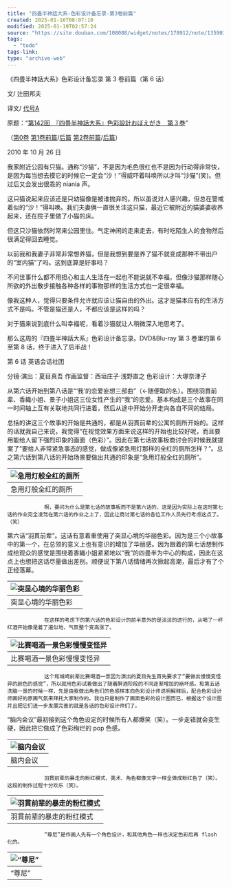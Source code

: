 ```yaml
---
title: "四畳半神話大系-色彩设计备忘录-第3卷前篇"
created: 2025-01-16T08:07:10
modified: 2025-01-19T02:57:24
source: "https://site.douban.com/108088/widget/notes/178912/note/135903714/"
tags:
  - "todo"
tags-link:
type: "archive-web"
---
```


《四畳半神話大系》色彩设计备忘录 第 3 卷前篇（第 6 话）

文/ 辻田邦夫

译文/ [代号A](https://www.douban.com/link2/?url=http%3A%2F%2Fwww.douban.com%2Fpeople%2FTAIGOUA%2F)

原题：“[第142回　『四畳半神話大系』色彩設計おぼえがき　第３巻](https://www.douban.com/link2/?url=http%3A%2F%2Fwww.style.fm%2Fas%2F05_column%2Ftsujita%2Ftsujita142.shtml&link2key=706d0919f9)”

（[第0卷](https://www.douban.com/link2/?url=http%3A%2F%2Fsite.douban.com%2Fwidget%2Fnotes%2F178912%2Fnote%2F104492148%2F) [第1卷前篇](https://www.douban.com/link2/?url=http%3A%2F%2Fsite.douban.com%2Fwidget%2Fnotes%2F178912%2Fnote%2F124523646%2F)/[后篇](https://www.douban.com/link2/?url=http%3A%2F%2Fsite.douban.com%2Fwidget%2Fnotes%2F178912%2Fnote%2F124612707%2F) [第2卷前篇](https://www.douban.com/link2/?url=http%3A%2F%2Fsite.douban.com%2Fwidget%2Fnotes%2F178912%2Fnote%2F132987601%2F)/[后篇](https://www.douban.com/link2/?url=http%3A%2F%2Fsite.douban.com%2Fwidget%2Fnotes%2F178912%2Fnote%2F132994294%2F)）

2010 年 10 月 26 日

我家附近公园有只猫。通称“沙猫”，不是因为毛色很红也不是因为行动得非常快，是因为每当想去摸它的时候它一定会“沙！”得威吓着叫唤所以才叫“沙猫”(笑)。但过后又会发出很乖的 niania 声。

这只猫说起来应该还是只幼猫像是被谁抛弃的。所以虽说对人感兴趣，但总在警戒着似的“沙！”得叫唤。我们夫妻俩一直很关注这只猫，最近它被附近的猫婆婆收养起来，还在院子里做了小猫的床。

但这只沙猫依然时常来公园里住。气定神闲的走来走去，有时吃陌生人的食物然后很满足得回去睡觉。

以前我和我妻子非常非常想养猫，但是我想到要是养了猫不就变成那种不带出户的“室内猫”了吗。这到底算是好事吗？

不问世事什么都不用担心和主人生活在一起也不能说就不幸福，但像沙猫那样随心所欲的外出散步接触各种各样的事物那样的生活方式也一定很幸福。

像我这种人，觉得只要条件允许就应该让猫自由的外出。这才是猫本应有的生活方式不是吗。不管是猫还是人，不都应该是这样的吗？

对于猫来说到底什么叫幸福呢，看着沙猫就让人稍微深入地思考了。

那么这周的『四畳半神話大系』色彩设计备忘录。DVD&Blu-ray 第 3 巻里的第 6 至第 8 话，终于进入了后半战！

第 6 话 英语会话社团

分镜·演出：夏目真吾 作画监督：西垣庄子·浅野直之 色彩设计：大塚奈津子

从第六话开始到第八话是“‘我’的恋爱妄想三部曲”（←随便取的名）。围绕羽貫前辈、香織小姐、景子小姐这三位女性产生的“我”的恋爱。基本构成是三个故事在同一时间轴上互有关联地共同行进着，然后从途中开始分开走向各自不同的结局。

总括的讲这三个故事的开始是共通的，都是从羽貫前辈的公寓的厕所开始的。这样的话就我自己来说，我觉得“在视觉效果方面来说这样的开始也比较好呢，而且要用能给人留下强烈印象的画面（色彩）”。因此在第七话故事板商讨会的时候我就提案了“要给人非常紧急事态的感觉，做成像紧急用灯那样的全红的厕所怎样？”。总之第六话到第八话的开始场景要做出共通的印象是“急用灯般全红的厕所”。

| ![急用灯般全红的厕所](https://img2.doubanio.com/view/note/large/public/p135903714-1.jpg) |
| --- |
| 急用灯般全红的厕所 |

                啊，要问为什么是第七话的故事板而不是第六话的，这是因为实际上在这时第七话的作业完全凌驾在第六话的作业之上了，因此让商讨第七话的各位工作人员先行考虑这点了。（笑）

第六话“羽貫前辈”。这话有意着重使用了突显心境的华丽色彩。因为是三个小故事中的第一个，在总领的意义上也有意识的增加了华丽感。因为跟着的第七话想制作成给观众的感觉是围绕着香織小姐紧紧地以“我”的四畳半为中心的构成，因此在这点上也想把这话尽量做出差别。顺便说下第八话情绪再次掀起高潮，最后才有了个正经落幕。

| ![突显心境的华丽色彩](https://img3.doubanio.com/view/note/large/public/p135903714-2.jpg) |
| --- |
| 突显心境的华丽色彩 |

                在这样的考虑下的第六话的色彩设计的前半意外的是淡淡的进行的，从喝了一杯红酒开始像是着了道似地，气氛整个变高涨了。

| ![比赛喝酒一景色彩慢慢变怪异](https://img3.doubanio.com/view/note/large/public/p135903714-3.jpg) |
| --- |
| 比赛喝酒一景色彩慢慢变怪异 |

                这个和城崎前辈比赛喝酒一景因为演出的夏目先生首先要求了“要做出慢慢变怪异的颜色的感觉”，所以就用色彩试着做出了随着醉酒阶段的不同逐渐增加的崩坏感。和第五话洗脑一景的时候一样，先是由我做出角色们的色感样本向色彩设计师说明解释后，配合色彩设计师画好的原画气氛来拜托大家制作的。我也只是制作了画面色彩的设计图而已，根据这个设计图并且把它们进一步发展完善的就是各话的色彩设计师们了。

“脑内会议”最初接到这个角色设定的时候所有人都爆笑（笑）。一步走错就会变生硬，因此把它做成了色彩绚烂的 pop 色感。

| ![脑内会议](https://img9.doubanio.com/view/note/large/public/p135903714-4.jpg) |
| --- |
| 脑内会议 |

                羽貫前辈的暴走的粉红模式，美术、角色都像文字一样全做成粉红色了（笑）。这段的制作过程十分欢乐（笑）。

| ![羽貫前辈的暴走的粉红模式](https://img9.doubanio.com/view/note/large/public/p135903714-5.jpg) |
| --- |
| 羽貫前辈的暴走的粉红模式 |

                “尊尼”是作画人先有一个角色设计，和其他角色一样也决定色彩后再 flash 化的。

| ![“尊尼”](https://img9.doubanio.com/view/note/large/public/p135903714-6.jpg) |
| --- |
| “尊尼” |
